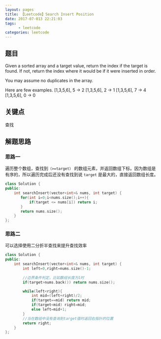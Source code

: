 ```yaml
---
layout: pages
title: 【Leetcode】Search Insert Position
date: 2017-07-013 22:21:03
tags:
      - leetcode
categories: leetcode
---
```

## 题目 ##
Given a sorted array and a target value, return the index if the target is found. If not, return the index where it would be if it were inserted in order.

You may assume no duplicates in the array.

Here are few examples.
[1,3,5,6], 5 → 2
[1,3,5,6], 2 → 1
[1,3,5,6], 7 → 4
[1,3,5,6], 0 → 0

## 关键点 ##
查找

## 解题思路 ##
### 思路一 ###
遍历整个数组，查找到`（>=target）` 的数组元素，并返回数组下标。因为数组是有序的，所以遍历完成后还没有查找到说 `target` 是最大的，直接返回数组长度。

```c++
class Solution {
public:
    int searchInsert(vector<int>& nums, int target) {
       for(int i=0;i<nums.size();i++){
           if(target <= nums[i]) return i;
       }
       return nums.size();
    }
};

```
### 思路二 ###
可以选择使用二分折半查找来提升查找效率

```c++
class Solution {
public:
    int searchInsert(vector<int>& nums, int target) {
        int left=0,right=nums.size()-1;
        
        //边界条件判定，比如数组长度为1时
        if(target>nums.back()) return nums.size();

        while(left<right){
            int mid=(left+right)/2;
            if(target==mid) return mid;
            if(target<mid) right=mid;
            else left=mid+1;
        }
        //当在数组中没有查询到target值时返回右指针的位置
        return right;
    }
};
```
